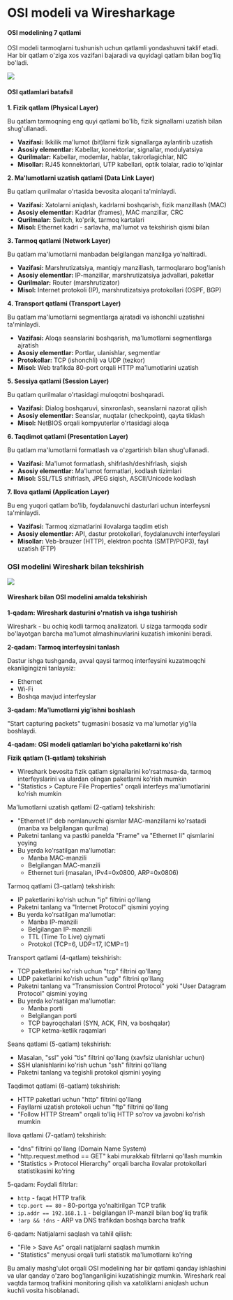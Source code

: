 # OSI modeli va Wiresharkage

#### OSI modelining 7 qatlami <a href="#osi-modelining-7-qatlami" id="osi-modelining-7-qatlami"></a>

OSI modeli tarmoqlarni tushunish uchun qatlamli yondashuvni taklif etadi. Har bir qatlam o'ziga xos vazifani bajaradi va quyidagi qatlam bilan bog'liq bo'ladi.

![](https://open.gitbook.com/~gitbook/image?url=https%3A%2F%2F2294590586-files.gitbook.io%2F%7E%2Ffiles%2Fv0%2Fb%2Fgitbook-x-prod.appspot.com%2Fo%2Fspaces%252F8RlHrBTuUIKEGbK9wED5%252Fuploads%252FXeH4Jk4zh4MTQafulgQA%252Fimage.png%3Falt%3Dmedia%26token%3Dbfc7a304-b461-46c8-9d1d-2729b62829b4\&width=768\&dpr=4\&quality=100\&sign=fa874c89\&sv=2)

#### OSI qatlamlari batafsil <a href="#osi-qatlamlari-batafsil" id="osi-qatlamlari-batafsil"></a>

**1. Fizik qatlam (Physical Layer)**

Bu qatlam tarmoqning eng quyi qatlami bo'lib, fizik signallarni uzatish bilan shug'ullanadi.

* **Vazifasi:** Ikkilik ma'lumot (bit)larni fizik signallarga aylantirib uzatish
* **Asosiy elementlar:** Kabellar, konektorlar, signallar, modulyatsiya
* **Qurilmalar:** Kabellar, modemlar, hablar, takrorlagichlar, NIC
* **Misollar:** RJ45 konnektorlari, UTP kabellari, optik tolalar, radio to'lqinlar

**2. Ma'lumotlarni uzatish qatlami (Data Link Layer)**

Bu qatlam qurilmalar o'rtasida bevosita aloqani ta'minlaydi.

* **Vazifasi:** Xatolarni aniqlash, kadrlarni boshqarish, fizik manzillash (MAC)
* **Asosiy elementlar:** Kadrlar (frames), MAC manzillar, CRC
* **Qurilmalar:** Switch, ko'prik, tarmoq kartalari
* **Misol:** Ethernet kadri - sarlavha, ma'lumot va tekshirish qismi bilan

**3. Tarmoq qatlami (Network Layer)**

Bu qatlam ma'lumotlarni manbadan belgilangan manzilga yo'naltiradi.

* **Vazifasi:** Marshrutizatsiya, mantiqiy manzillash, tarmoqlararo bog'lanish
* **Asosiy elementlar:** IP-manzillar, marshrutizatsiya jadvallari, paketlar
* **Qurilmalar:** Router (marshrutizator)
* **Misol:** Internet protokoli (IP), marshrutizatsiya protokollari (OSPF, BGP)

**4. Transport qatlami (Transport Layer)**

Bu qatlam ma'lumotlarni segmentlarga ajratadi va ishonchli uzatishni ta'minlaydi.

* **Vazifasi:** Aloqa seanslarini boshqarish, ma'lumotlarni segmentlarga ajratish
* **Asosiy elementlar:** Portlar, ulanishlar, segmentlar
* **Protokollar:** TCP (ishonchli) va UDP (tezkor)
* **Misol:** Web trafikda 80-port orqali HTTP ma'lumotlarini uzatish

**5. Sessiya qatlami (Session Layer)**

Bu qatlam qurilmalar o'rtasidagi muloqotni boshqaradi.

* **Vazifasi:** Dialog boshqaruvi, sinxronlash, seanslarni nazorat qilish
* **Asosiy elementlar:** Seanslar, nuqtalar (checkpoint), qayta tiklash
* **Misol:** NetBIOS orqali kompyuterlar o'rtasidagi aloqa

**6. Taqdimot qatlami (Presentation Layer)**

Bu qatlam ma'lumotlarni formatlash va o'zgartirish bilan shug'ullanadi.

* **Vazifasi:** Ma'lumot formatlash, shifrlash/deshifrlash, siqish
* **Asosiy elementlar:** Ma'lumot formatlari, kodlash tizimlari
* **Misol:** SSL/TLS shifrlash, JPEG siqish, ASCII/Unicode kodlash

**7. Ilova qatlami (Application Layer)**

Bu eng yuqori qatlam bo'lib, foydalanuvchi dasturlari uchun interfeysni ta'minlaydi.

* **Vazifasi:** Tarmoq xizmatlarini ilovalarga taqdim etish
* **Asosiy elementlar:** API, dastur protokollari, foydalanuvchi interfeyslari
* **Misollar:** Veb-brauzer (HTTP), elektron pochta (SMTP/POP3), fayl uzatish (FTP)

### OSI **modelini Wireshark bilan tekshirish** <a href="#osi-modelini-wireshark-bilan-tekshirish" id="osi-modelini-wireshark-bilan-tekshirish"></a>

![](https://open.gitbook.com/~gitbook/image?url=https%3A%2F%2F2294590586-files.gitbook.io%2F%7E%2Ffiles%2Fv0%2Fb%2Fgitbook-x-prod.appspot.com%2Fo%2Fspaces%252F8RlHrBTuUIKEGbK9wED5%252Fuploads%252FAErxR1X8OshU5jFA8dEJ%252Fimage.png%3Falt%3Dmedia%26token%3Dfa47d6be-9497-4770-9c2d-d73c0d4bd4f6\&width=768\&dpr=4\&quality=100\&sign=5132600b\&sv=2)

#### Wireshark bilan OSI modelini amalda tekshirish <a href="#wireshark-bilan-osi-modelini-amalda-tekshirish" id="wireshark-bilan-osi-modelini-amalda-tekshirish"></a>

**1-qadam: Wireshark dasturini o'rnatish va ishga tushirish**

Wireshark - bu ochiq kodli tarmoq analizatori. U sizga tarmoqda sodir bo'layotgan barcha ma'lumot almashinuvlarini kuzatish imkonini beradi.

**2-qadam: Tarmoq interfeysini tanlash**

Dastur ishga tushganda, avval qaysi tarmoq interfeysini kuzatmoqchi ekanligingizni tanlaysiz:

* Ethernet
* Wi-Fi
* Boshqa mavjud interfeyslar

**3-qadam: Ma'lumotlarni yig'ishni boshlash**

"Start capturing packets" tugmasini bosasiz va ma'lumotlar yig'ila boshlaydi.

**4-qadam: OSI modeli qatlamlari bo'yicha paketlarni ko'rish**

**Fizik qatlam (1-qatlam) tekshirish**

* Wireshark bevosita fizik qatlam signallarini ko'rsatmasa-da, tarmoq interfeyslarini va ulardan olingan paketlarni ko'rish mumkin
* "Statistics > Capture File Properties" orqali interfeys ma'lumotlarini ko'rish mumkin

Ma'lumotlarni uzatish qatlami (2-qatlam) tekshirish:

* "Ethernet II" deb nomlanuvchi qismlar MAC-manzillarni ko'rsatadi (manba va belgilangan qurilma)
* Paketni tanlang va pastki panelda "Frame" va "Ethernet II" qismlarini yoying
* Bu yerda ko'rsatilgan ma'lumotlar:
  * Manba MAC-manzili
  * Belgilangan MAC-manzili
  * Ethernet turi (masalan, IPv4=0x0800, ARP=0x0806)

Tarmoq qatlami (3-qatlam) tekshirish:

* IP paketlarini ko'rish uchun "ip" filtrini qo'llang
* Paketni tanlang va "Internet Protocol" qismini yoying
* Bu yerda ko'rsatilgan ma'lumotlar:
  * Manba IP-manzili
  * Belgilangan IP-manzili
  * TTL (Time To Live) qiymati
  * Protokol (TCP=6, UDP=17, ICMP=1)

Transport qatlami (4-qatlam) tekshirish:

* TCP paketlarini ko'rish uchun "tcp" filtrini qo'llang
* UDP paketlarini ko'rish uchun "udp" filtrini qo'llang
* Paketni tanlang va "Transmission Control Protocol" yoki "User Datagram Protocol" qismini yoying
* Bu yerda ko'rsatilgan ma'lumotlar:
  * Manba porti
  * Belgilangan porti
  * TCP bayroqchalari (SYN, ACK, FIN, va boshqalar)
  * TCP ketma-ketlik raqamlari

Seans qatlami (5-qatlam) tekshirish:

* Masalan, "ssl" yoki "tls" filtrini qo'llang (xavfsiz ulanishlar uchun)
* SSH ulanishlarini ko'rish uchun "ssh" filtrini qo'llang
* Paketni tanlang va tegishli protokol qismini yoying

Taqdimot qatlami (6-qatlam) tekshirish:

* HTTP paketlari uchun "http" filtrini qo'llang
* Fayllarni uzatish protokoli uchun "ftp" filtrini qo'llang
* "Follow HTTP Stream" orqali to'liq HTTP so'rov va javobni ko'rish mumkin

Ilova qatlami (7-qatlam) tekshirish:

* "dns" filtrini qo'llang (Domain Name System)
* "http.request.method == GET" kabi murakkab filtrlarni qo'llash mumkin
* "Statistics > Protocol Hierarchy" orqali barcha ilovalar protokollari statistikasini ko'ring

5-qadam: Foydali filtrlar:

* `http` - faqat HTTP trafik
* `tcp.port == 80` - 80-portga yo'naltirilgan TCP trafik
* `ip.addr == 192.168.1.1` - belgilangan IP-manzil bilan bog'liq trafik
* `!arp && !dns` - ARP va DNS trafikdan boshqa barcha trafik

6-qadam: Natijalarni saqlash va tahlil qilish:

* "File > Save As" orqali natijalarni saqlash mumkin
* "Statistics" menyusi orqali turli statistik ma'lumotlarni ko'ring

Bu amaliy mashg'ulot orqali OSI modelining har bir qatlami qanday ishlashini va ular qanday o'zaro bog'langanligini kuzatishingiz mumkin. Wireshark real vaqtda tarmoq trafikini monitoring qilish va xatoliklarni aniqlash uchun kuchli vosita hisoblanadi.
